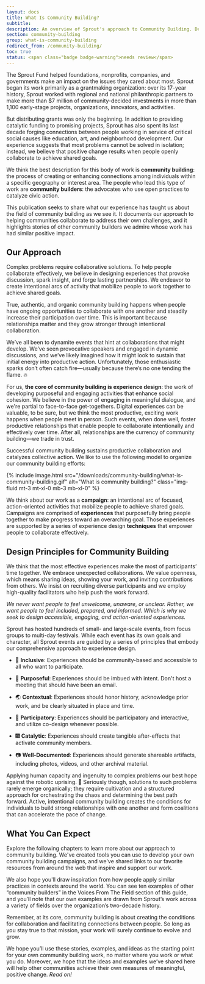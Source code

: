 ```yaml
---
layout: docs
title: What Is Community Building?
subtitle:
description: An overview of Sprout's approach to Community Building. Describes design principles for creating and enhancing connections among people. Useful for fellow community builders who lead similar work and use open practices to catalyze civic action around the world.
section: community-building
group: what-is-community-building
redirect_from: /community-building/
toc: true
status: <span class="badge badge-warning">needs review</span>
---
```


The Sprout Fund helped foundations, nonprofits, companies, and governments make an impact on the issues they cared about most. Sprout began its work primarily as a grantmaking organization: over its 17-year history, Sprout worked with regional and national philanthropic partners to make more than $7 million of community-decided investments in more than 1,100 early-stage projects, organizations, innovators, and activities.

But distributing grants was only the beginning. In addition to providing catalytic funding to promising projects, Sprout has also spent its last decade forging connections between people working in service of critical social causes like education, art, and neighborhood development. Our experience suggests that most problems cannot be solved in isolation; instead, we believe that positive change results when people openly collaborate to achieve shared goals.

We think the best description for this body of work is **community building**: the process of creating or enhancing connections among individuals within a specific geography or interest area. The people who lead this type of work are **community builders**: the advocates who use open practices to catalyze civic action.

This publication seeks to share what our experience has taught us about the field of community building as we see it. It documents our approach to helping communities collaborate to address their own challenges, and it highlights stories of other community builders we admire whose work has had similar positive impact.

## Our Approach

Complex problems require collaborative solutions. To help people collaborate effectively, we believe in designing experiences that provoke discussion, spark insight, and forge lasting partnerships. We endeavor to create intentional arcs of activity that mobilize people to work together to achieve shared goals.

True, authentic, and organic community building happens when people have ongoing opportunities to collaborate with one another and steadily increase their participation over time. This is important because relationships matter and they grow stronger through intentional collaboration.

We’ve all been to dynamite events that hint at collaborations that might develop. We’ve seen provocative speakers and engaged in dynamic discussions, and we’ve likely imagined how it might look to sustain that initial energy into productive action. Unfortunately, those enthusiastic sparks don’t often catch fire—usually because there’s no one tending the flame. 🔥

For us, **the core of community building is experience design**: the work of developing purposeful and engaging activities that enhance social cohesion. We believe in the power of engaging in meaningful dialogue, and we're partial to face-to-face get-togethers. Digital experiences can be valuable, to be sure, but we think the most productive, exciting work happens when people meet in person. Such events, when done well, foster productive relationships that enable people to collaborate intentionally and effectively over time. After all, relationships are the currency of community building—we trade in trust.

Successful community building sustains productive collaboration and catalyzes collective action. We like to use the following model to organize our community building efforts:

<div class="row justify-content-between align-items-center">
  <div class="col-12 col-xl-6 order-xl-last col-xxl-4">
    {% include image.html src="/downloads/community-building/what-is-community-building.gif" alt="What is community building?" class="img-fluid mt-3 mt-xl-0 mb-3 mb-xl-0" %}
  </div>
  <div class="col-12 col-xl-6 order-xl-first col-xxl-8">
    <p>We think about our work as a <strong>campaign</strong>: an intentional arc of focused, action-oriented activities that mobilize people to achieve shared goals. Campaigns are comprised of <strong>experiences</strong> that purposefully bring people together to make progress toward an overarching goal. Those experiences are supported by a series of experience design <strong>techniques</strong> that empower people to collaborate effectively.</p>
  </div>
</div>

## Design Principles for Community Building

We think that the most effective experiences make the most of participants’ time together. We embrace unexpected collaborations. We value openness, which means sharing ideas, showing your work, and inviting contributions from others. We insist on recruiting diverse participants and we employ high-quality facilitators who help push the work forward.

_We never want people to feel unwelcome, unaware, or unclear. Rather, we want people to feel included, prepared, and informed. Which is why we seek to design accessible, engaging, and action-oriented experiences._

Sprout has hosted hundreds of small- and large-scale events, from focus groups to multi-day festivals. While each event has its own goals and character, all Sprout events are guided by a series of principles that embody our comprehensive approach to experience design.

* 👐 **Inclusive**: Experiences should be community-based and accessible to all who want to participate.

* 🎯 **Purposeful**: Experiences should be imbued with intent. Don't host a meeting that should have been an email.

* 🌏 **Contextual**: Experiences should honor history, acknowledge prior work, and be clearly situated in place and time.

* 👷 **Participatory**: Experiences should be participatory and interactive, and utilize co-design whenever possible.

* 🎆 **Catalytic**: Experiences should create tangible after-effects that activate community members.

* 📷  **Well-Documented**: Experiences should generate shareable artifacts, including photos, videos, and other archival material.

Applying human capacity and ingenuity to complex problems our best hope against the robotic uprising. 🤖 Seriously though, solutions to such problems rarely emerge organically; they require cultivation and a structured approach for orchestrating the chaos and determining the best path forward. Active, intentional community building creates the conditions for individuals to build strong relationships with one another and form coalitions that can accelerate the pace of change.


## What You Can Expect

Explore the following chapters to learn more about our approach to community building. We've created tools you can use to develop your own community building campaigns, and we've shared links to our favorite resources  from around the web that inspire and support our work.

We also hope you'll draw inspiration from how people apply similar practices in contexts around the world.  You can see ten examples of other “community builders” in the Voices From The Field section of this guide, and you’ll note that our own examples are drawn from Sprout’s work across a variety of fields over the organization’s two-decade history.

Remember, at its core, community building is about creating the conditions for collaboration and facilitating connections between people. So long as you stay true to that mission, your work will surely continue to evolve and grow.

We hope you’ll use these stories, examples, and ideas as the starting point for your own community building work, no matter where you work or what you do. Moreover, we hope that the ideas and examples we’ve shared here will help other communities achieve their own measures of meaningful, positive change. _Read on!_

